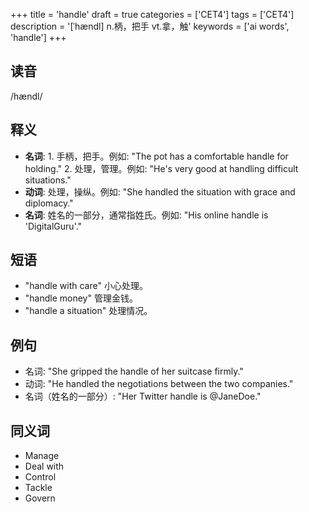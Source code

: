 +++
title = 'handle'
draft = true
categories = ['CET4']
tags = ['CET4']
description = '[ˈhændl] n.柄，把手 vt.拿，触'
keywords = ['ai words', 'handle']
+++

## 读音
/hændl/

## 释义
- **名词**: 1. 手柄，把手。例如: "The pot has a comfortable handle for holding."
   2. 处理，管理。例如: "He's very good at handling difficult situations."
- **动词**: 处理，操纵。例如: "She handled the situation with grace and diplomacy."
- **名词**: 姓名的一部分，通常指姓氏。例如: "His online handle is 'DigitalGuru'."

## 短语
- "handle with care" 小心处理。
- "handle money" 管理金钱。
- "handle a situation" 处理情况。

## 例句
- 名词: "She gripped the handle of her suitcase firmly."
- 动词: "He handled the negotiations between the two companies."
- 名词（姓名的一部分）: "Her Twitter handle is @JaneDoe."

## 同义词
- Manage
- Deal with
- Control
- Tackle
- Govern
